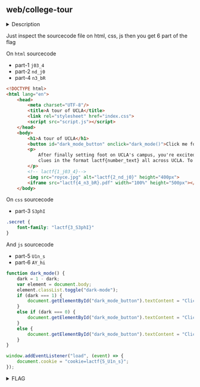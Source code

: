 ## web/college-tour

<details>
  <summary>Description</summary>
  
  > Welcome to UCLA! To explore the #1 public college, we have prepared a scavenger hunt for you to walk all around the beautiful campus. <br> [college-tour.lac.tf](https://college-tour.lac.tf)
    
</details>

Just inspect the sourcecode file on html, css, js then you get 6 part of the flag

On `html` sourcecode

- part-1 `j03_4`
- part-2 `nd_j0`
- part-4 `n3_bR`

```html
<!DOCTYPE html>
<html lang="en">
    <head>
        <meta charset="UTF-8"/>
        <title>A tour of UCLA</title>
        <link rel="stylesheet" href="index.css">
        <script src="script.js"></script>
    </head>
    <body>
        <h1>A tour of UCLA</h1>
        <button id="dark_mode_button" onclick="dark_mode()">Click me for Light Mode!</button>
        <p>
            After finally setting foot on UCLA's campus, you're excited to explore it. However, the new student advisors have hidden <b>six</b>
            clues in the format lactf{number_text} all across UCLA. To complete the scavenger hunt, you must merge all the parts into one in order. For example, if you find the clues lactf{1_lOsT}, lactf{2__!N_b} (note the repeated underscore), and lactf{3_03LT3r}, the answer is lactf{lOsT_!N_b03LT3r}. Have fun exploring!
        </p>
        <!-- lactf{1_j03_4}-->
        <img src="royce.jpg" alt="lactf{2_nd_j0}" height="400px">
        <iframe src="lactf{4_n3_bR}.pdf" width="100%" height="500px"></iframe>
    </body>
```

On `css` sourcecode

- part-3 `S3phI`

```css
.secret {
    font-family: "lactf{3_S3phI}"
}
```

And `js` sourcecode

- part-5 `U1n_s`
- part-6 `AY_hi`

```javascript
function dark_mode() {
    dark = 1 - dark;
    var element = document.body;
    element.classList.toggle("dark-mode");
    if (dark === 1) {
        document.getElementById("dark_mode_button").textContent = "Click me for Light Mode!";
    }
    else if (dark === 0) {
        document.getElementById("dark_mode_button").textContent = "Click me for Dark Mode!";
    }
    else {
        document.getElementById("dark_mode_button").textContent = "Click me for lactf{6_AY_hi} Mode!";
    }
}

window.addEventListener("load", (event) => {
    document.cookie = "cookie=lactf{5_U1n_s}";
});
```

<details>
  <summary>FLAG</summary>
  
  > `lactf{j03_4nd_j0S3phIn3_bRU1n_sAY_hi}`
    
</details>
